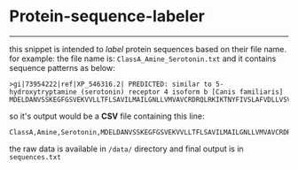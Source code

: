 # Protein-sequence-labeler
------
this snippet is intended to *label* protein sequences based on their file name. for example:
the file name is: `ClassA_Amine_Serotonin.txt` and it contains sequence patterns as below:
```
>gi|73954222|ref|XP_546316.2| PREDICTED: similar to 5-hydroxytryptamine (serotonin) receptor 4 isoform b [Canis familiaris]
MDELDANVSSKEGFGSVEKVVLLTFLSAVILMAILGNLLVMVAVCRDRQLRKIKTNYFIVSLAFVDLLVSVLVMPFGAIELVQDIWIYGEMFCLVRTSLDVLLTTASIFHLCCISLDRYYAICCQPLVYRNKMTPLRIALMLGGCWIIPMFISFLPIMQGWNNIGIIDLIEKRKFNQNSNSTYCIFMVNKPYAITCSVVAFYIPFLLMVLAYYRIYVTAKEHAHQIQMLQRAGAPSEGRPQPADQHSTHRMRTETKAAKTLCIIMGCFCLCWAPFFVTNIVDPFIDYTVPGQVWTAFLWLGYINSGLNPFLYAFLNKSFRRAFLIILCCDDERYRRPSILGQTVPCSTTTINGSTHVLRDAVECGGQWESHCHPPATSSLVAAHPSDP
```

so it's output would be a **CSV** file containing this line:
```
ClassA,Amine,Serotonin,MDELDANVSSKEGFGSVEKVVLLTFLSAVILMAILGNLLVMVAVCRDRQLRKIKTNYFIVSLAFVDLLVSVLVMPFGAIELVQDIWIYGEMFCLVRTSLDVLLTTASIFHLCCISLDRYYAICCQPLVYRNKMTPLRIALMLGGCWIIPMFISFLPIMQGWNNIGIIDLIEKRKFNQNSNSTYCIFMVNKPYAITCSVVAFYIPFLLMVLAYYRIYVTAKEHAHQIQMLQRAGAPSEGRPQPADQHSTHRMRTETKAAKTLCIIMGCFCLCWAPFFVTNIVDPFIDYTVPGQVWTAFLWLGYINSGLNPFLYAFLNKSFRRAFLIILCCDDERYRRPSILGQTVPCSTTTINGSTHVLRDAVECGGQWESHCHPPATSSLVAAHPSDP
```

the raw data is available in `/data/` directory and final output is in `sequences.txt`
